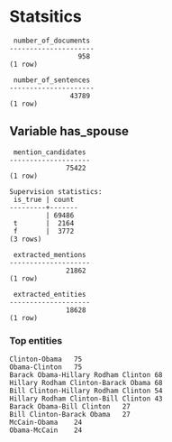 # Statsitics
     number_of_documents 
    ---------------------
                     958
    (1 row)
    
     number_of_sentences 
    ---------------------
                   43789
    (1 row)
    
## Variable has_spouse
     mention_candidates 
    --------------------
                  75422
    (1 row)
    
    Supervision statistics:
     is_true | count 
    ---------+-------
             | 69486
     t       |  2164
     f       |  3772
    (3 rows)
    
     extracted_mentions 
    --------------------
                  21862
    (1 row)
    
     extracted_entities 
    --------------------
                  18628
    (1 row)
    
### Top entities
    Clinton-Obama	75
    Obama-Clinton	75
    Barack Obama-Hillary Rodham Clinton	68
    Hillary Rodham Clinton-Barack Obama	68
    Bill Clinton-Hillary Rodham Clinton	54
    Hillary Rodham Clinton-Bill Clinton	43
    Barack Obama-Bill Clinton	27
    Bill Clinton-Barack Obama	27
    McCain-Obama	24
    Obama-McCain	24
